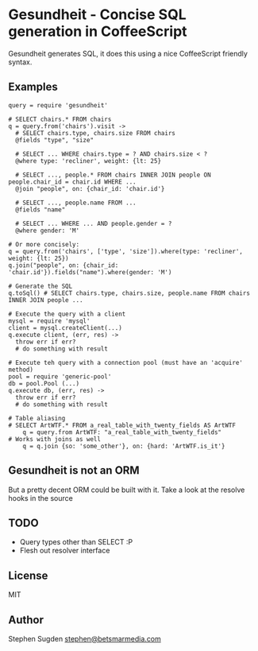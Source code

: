 # Gesundheit - Concise SQL generation in CoffeeScript

Gesundheit generates SQL, it does this using a nice CoffeeScript friendly syntax.

## Examples

    query = require 'gesundheit'

    # SELECT chairs.* FROM chairs
    q = query.from('chairs').visit ->    
      # SELECT chairs.type, chairs.size FROM chairs
      @fields "type", "size"

      # SELECT ... WHERE chairs.type = ? AND chairs.size < ?
      @where type: 'recliner', weight: {lt: 25}

      # SELECT ..., people.* FROM chairs INNER JOIN people ON people.chair_id = chair.id WHERE ...
      @join "people", on: {chair_id: 'chair.id'}

      # SELECT ..., people.name FROM ...
      @fields "name"
      
      # SELECT ... WHERE ... AND people.gender = ?
      @where gender: 'M'

    # Or more concisely:
    q = query.from('chairs', ['type', 'size']).where(type: 'recliner', weight: {lt: 25})
    q.join("people", on: {chair_id: 'chair.id'}).fields("name").where(gender: 'M')

    # Generate the SQL
    q.toSql() # SELECT chairs.type, chairs.size, people.name FROM chairs INNER JOIN people ...

    # Execute the query with a client
    mysql = require 'mysql'
    client = mysql.createClient(...)
    q.execute client, (err, res) ->
      throw err if err?
      # do something with result

    # Execute teh query with a connection pool (must have an 'acquire' method)
    pool = require 'generic-pool'
    db = pool.Pool (...)
    q.execute db, (err, res) ->
      throw err if err?
      # do something with result

    # Table aliasing
    # SELECT ArtWTF.* FROM a_real_table_with_twenty_fields AS ArtWTF
		q = query.from ArtWTF: "a_real_table_with_twenty_fields"
    # Works with joins as well
		q = q.join {so: 'some_other'}, on: {hard: 'ArtWTF.is_it'}

## Gesundheit is not an ORM

But a pretty decent ORM could be built with it. Take a look at the resolve hooks in the source

## TODO

- Query types other than SELECT :P
- Flesh out resolver interface

## License

MIT

## Author

Stephen Sugden <stephen@betsmarmedia.com>
